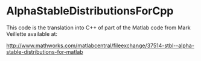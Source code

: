 # AlphaStableDistributionsForCpp

This code is the translation into C++ of part of the Matlab code from Mark Veillette available at:

http://www.mathworks.com/matlabcentral/fileexchange/37514-stbl--alpha-stable-distributions-for-matlab
